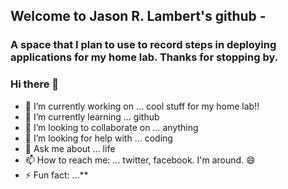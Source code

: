 ## Welcome to Jason R. Lambert's github - 
### A space that I plan to use to record steps in deploying applications for my home lab. Thanks for stopping by.

### Hi there 👋
- 🔭 I’m currently working on ... cool stuff for my home lab!!
- 🌱 I’m currently learning ... github
- 👯 I’m looking to collaborate on ... anything
- 🤔 I’m looking for help with ... coding
- 💬 Ask me about ... life
- 📫 How to reach me: ... twitter, facebook. I'm around. 😄
- ⚡ Fun fact: ...**

